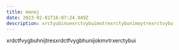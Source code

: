 ```yaml
---
title: manoj
date: 2023-02-01T16:07:24.949Z
description: xrctyubinuexrctvybuimotrexrctybunimoytrexrctvybu
---
```

x﻿rdctfvygbuhnijtresxrdctfvygbhunijokmvtrxerctybui